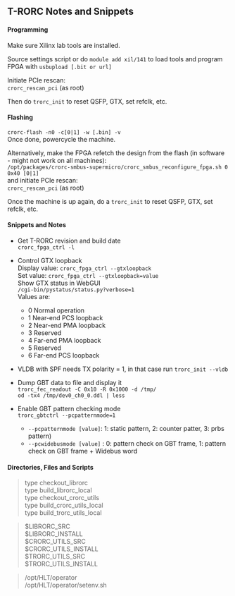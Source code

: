 ## T-RORC Notes and Snippets


#### Programming
Make sure Xilinx lab tools are installed.

Source settings script or do `module add xil/141` to load tools and program FPGA with
`usbupload [.bit or url]`<br/>

Initiate PCIe rescan:<br/>
`crorc_rescan_pci` (as root)<br/>

Then do `trorc_init` to reset QSFP, GTX, set refclk, etc.



#### Flashing
`crorc-flash -n0 -c[0|1] -w [.bin] -v`<br/>
Once done, powercycle the machine.

Alternatively, make the FPGA refetch the design from the flash (in software - might not work on all machines):<br/>
`/opt/packages/crorc-smbus-supermicro/crorc_smbus_reconfigure_fpga.sh 0 0x40 [0|1]`<br/>
and initiate PCIe rescan:<br/>
`crorc_rescan_pci` (as root)

Once the machine is up again, do a
`trorc_init` to reset QSFP, GTX, set refclk, etc.



#### Snippets and Notes
* Get T-RORC revision and build date<br/>
`crorc_fpga_ctrl -l`

* Control GTX loopback<br/>
Display value: `crorc_fpga_ctrl --gtxloopback`<br/>
Set value: `crorc_fpga_ctrl --gtxloopback=value`<br/>
Show GTX status in WebGUI<br/>
`/cgi-bin/pystatus/status.py?verbose=1`<br/>
Values are:
  - 0  Normal operation
  - 1  Near-end PCS loopback
  - 2  Near-end PMA loopback
  - 3  Reserved
  - 4  Far-end PMA loopback
  - 5  Reserved
  - 6  Far-end PCS loopback

* VLDB with SPF needs TX polarity = 1, in that case run ```trorc_init --vldb```

* Dump GBT data to file and display it<br/>
`trorc_fec_readout -C 0x10 -R 0x1000 -d /tmp/`<br/>
`od -tx4 /tmp/dev0_ch0_0.ddl | less`

* Enable GBT pattern checking mode<br/>
`trorc_gbtctrl --pcpatternmode=1` 
  * `--pcpatternmode [value]`: 1: static pattern, 2: counter patter, 3: prbs pattern)
  * `--pcwidebusmode [value]` : 0: pattern check on GBT frame, 1: pattern check on GBT frame + Widebus word


#### Directories, Files and Scripts
> type checkout_librorc<br/>
> type build_librorc_local<br/>
> type checkout_crorc_utils<br/>
> type build_crorc_utils_local<br/>
> type build_trorc_utils_local<br/>

> $LIBRORC_SRC<br/>
> $LIBRORC_INSTALL<br/>
> $CRORC_UTILS_SRC<br/>
> $CRORC_UTILS_INSTALL<br/>
> $TRORC_UTILS_SRC<br/>
> $TRORC_UTILS_INSTALL<br/>

> /opt/HLT/operator<br/>
> /opt/HLT/operator/setenv.sh<br/>
